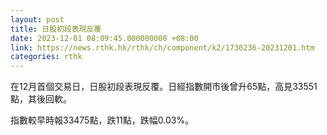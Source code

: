 ```yaml
---
layout: post
title: 日股初段表現反覆
date: 2023-12-01 08:09:45.000000000 +08:00
link: https://news.rthk.hk/rthk/ch/component/k2/1730236-20231201.htm
categories: rthk
---
```


在12月首個交易日，日股初段表現反覆。日經指數開市後曾升65點，高見33551點，其後回軟。

指數較早時報33475點，跌11點，跌幅0.03%。
